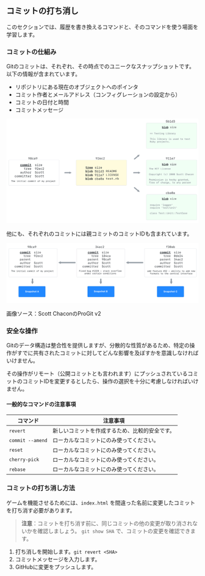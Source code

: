 ## コミットの打ち消し

このセクションでは、履歴を書き換えるコマンドと、そのコマンドを使う場面を学習します。

### コミットの仕組み

Gitのコミットは、それぞれ、その時点でのユニークなスナップショットです。 以下の情報が含まれています。

- リポジトリにある現在のオブジェクトへのポインタ
- コミット作者とメールアドレス（コンフィグレーションの設定から）
- コミットの日付と時間
- コミットメッセージ

![Gitの基本的なコミットの構造](../img/commit-and-tree.png)

他にも、それぞれのコミットには親コミットのコミットIDも含まれています。

![コミット同士の関係](../img/commit-parent.png)

画像ソース：Scott ChaconのProGit v2

### 安全な操作

Gitのデータ構造は整合性を提供しますが、分散的な性質があるため、特定の操作がすでに共有されたコミットに対してどんな影響を及ぼすかを意識しなければいけません。

その操作がリモート（公開コミットとも言われます）にプッシュされているコミットのコミットIDを変更するとしたら、操作の選択を十分に考慮しなければいけません。

#### 一般的なコマンドの注意事項

| コマンド             | 注意事項                    |
| ---------------- | ----------------------- |
| `revert`         | 新しいコミットを作成するため、比較的安全です。 |
| `commit --amend` | ローカルなコミットにのみ使ってください。    |
| `reset`          | ローカルなコミットにのみ使ってください。    |
| `cherry-pick`    | ローカルなコミットにのみ使ってください。    |
| `rebase`         | ローカルなコミットにのみ使ってください。    |

### コミットの打ち消し方法

ゲームを機能させるためには、`index.html` を間違った名前に変更したコミットを打ち消す必要があります。

> **注意**：コミットを打ち消す前に、同じコミットの他の変更が取り消されないかを確認しましょう。 `git show SHA` で、コミットの変更を確認できます。

1. 打ち消しを開始します。`git revert <SHA>`
2. コミットメッセージを入力します。
3. GitHubに変更をプッシュします。
